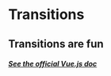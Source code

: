 # Transitions

## Transitions are fun

##### [See the official Vue.js doc](https://vuejs.org/v2/guide/computed.html#Watchers)
